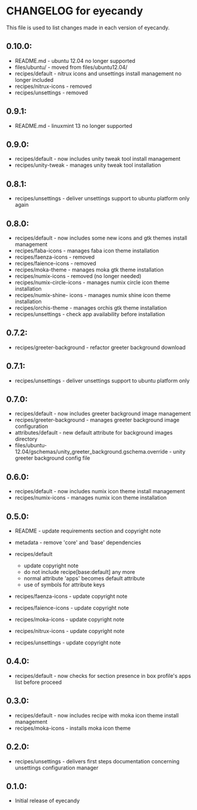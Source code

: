 # CHANGELOG for eyecandy

This file is used to list changes made in each version of eyecandy.

## 0.10.0:

* README.md - ubuntu 12.04 no longer supported
* files/ubuntu/        - moved from files/ubuntu12.04/
* recipes/default      - nitrux icons and unsettings install management no longer included
* recipes/nitrux-icons - removed
* recipes/unsettings   - removed

## 0.9.1:

* README.md - linuxmint 13 no longer supported

## 0.9.0:

* recipes/default     - now includes unity tweak tool install management
* recipes/unity-tweak - manages unity tweak tool installation

## 0.8.1:

* recipes/unsettings - deliver unsettings support to ubuntu platform only again

## 0.8.0:

* recipes/default            - now includes some new icons and gtk themes install management
* recipes/faba-icons         - manages faba icon theme installation
* recipes/faenza-icons       - removed
* recipes/faience-icons      - removed
* recipes/moka-theme         - manages moka gtk theme installation
* recipes/numix-icons        - removed (no longer needed)
* recipes/numix-circle-icons - manages numix circle icon theme installation
* recipes/numix-shine- icons - manages numix shine icon theme installation
* recipes/orchis-theme       - manages orchis gtk theme installation
* recipes/unsettings         - check app availability before installation

## 0.7.2:

* recipes/greeter-background - refactor greeter background download

## 0.7.1:

* recipes/unsettings - deliver unsettings support to ubuntu platform only

## 0.7.0:

* recipes/default            - now includes greeter background image management
* recipes/greeter-background - manages greeter background image configuration
* attributes/default         - new default attribute for background images directory
* files/ubuntu-12.04/gschemas/unity_greeter_background.gschema.override - unity greeter background config file

## 0.6.0:

* recipes/default     - now includes numix icon theme install management
* recipes/numix-icons - manages numix icon theme installation

## 0.5.0:

* README   - update requirements section and copyright note
* metadata - remove 'core' and 'base' dependencies

* recipes/default

  - update copyright note
  - do not include recipe[base:default] any more
  - normal attribute 'apps' becomes default attribute
  - use of symbols for attribute keys

* recipes/faenza-icons  - update copyright note
* recipes/faience-icons - update copyright note
* recipes/moka-icons    - update copyright note
* recipes/nitrux-icons  - update copyright note
* recipes/unsettings    - update copyright note


## 0.4.0:

* recipes/default - now checks for section presence in box profile's apps list before proceed

## 0.3.0:

* recipes/default    - now includes recipe with moka icon theme install management
* recipes/moka-icons - installs moka icon theme 

## 0.2.0:

* recipes/unsettings - delivers first steps documentation concerning unsettings configuration manager

## 0.1.0:

* Initial release of eyecandy

